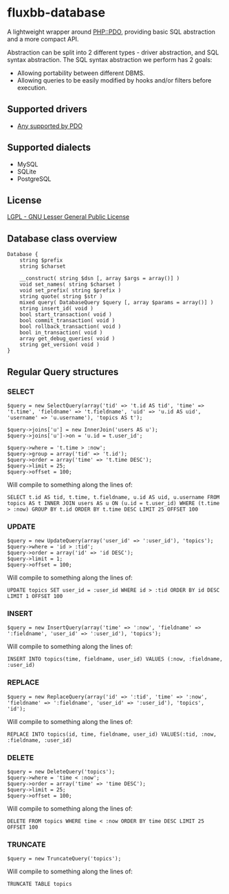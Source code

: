# fluxbb-database
A lightweight wrapper around [PHP::PDO](http://www.php.net/manual/en/book.pdo.php), providing basic SQL abstraction and a more compact API.

Abstraction can be split into 2 different types - driver abstraction, and SQL syntax abstraction. The SQL syntax abstraction we perform has 2 goals:
 * Allowing portability between different DBMS.
 * Allowing queries to be easily modified by hooks and/or filters before execution.

## Supported drivers
 * [Any supported by PDO](http://www.php.net/manual/en/pdo.drivers.php)

## Supported dialects
 * MySQL
 * SQLite
 * PostgreSQL

## License
[LGPL - GNU Lesser General Public License](http://www.gnu.org/licenses/lgpl.html)

## Database class overview

	Database {
		string $prefix
		string $charset

		__construct( string $dsn [, array $args = array()] )
		void set_names( string $charset )
		void set_prefix( string $prefix )
		string quote( string $str )
		mixed query( DatabaseQuery $query [, array $params = array()] )
		string insert_id( void )
		bool start_transaction( void )
		bool commit_transaction( void )
		bool rollback_transaction( void )
		bool in_transaction( void )
		array get_debug_queries( void )
		string get_version( void )
	}

## Regular Query structures

### SELECT

	$query = new SelectQuery(array('tid' => 't.id AS tid', 'time' => 't.time', 'fieldname' => 't.fieldname', 'uid' => 'u.id AS uid', 'username' => 'u.username'), 'topics AS t');
	
	$query->joins['u'] = new InnerJoin('users AS u');
	$query->joins['u']->on = 'u.id = t.user_id';
	
	$query->where = 't.time > :now';
	$query->group = array('tid' => 't.id');
	$query->order = array('time' => 't.time DESC');
	$query->limit = 25;
	$query->offset = 100;

Will compile to something along the lines of:

	SELECT t.id AS tid, t.time, t.fieldname, u.id AS uid, u.username FROM topics AS t INNER JOIN users AS u ON (u.id = t.user_id) WHERE (t.time > :now) GROUP BY t.id ORDER BY t.time DESC LIMIT 25 OFFSET 100

### UPDATE

	$query = new UpdateQuery(array('user_id' => ':user_id'), 'topics');
	$query->where = 'id > :tid';
	$query->order = array('id' => 'id DESC');
	$query->limit = 1;
	$query->offset = 100;

Will compile to something along the lines of:

	UPDATE topics SET user_id = :user_id WHERE id > :tid ORDER BY id DESC LIMIT 1 OFFSET 100

### INSERT

	$query = new InsertQuery(array('time' => ':now', 'fieldname' => ':fieldname', 'user_id' => ':user_id'), 'topics');

Will compile to something along the lines of:

	INSERT INTO topics(time, fieldname, user_id) VALUES (:now, :fieldname, :user_id)

### REPLACE

	$query = new ReplaceQuery(array('id' => ':tid', 'time' => ':now', 'fieldname' => ':fieldname', 'user_id' => ':user_id'), 'topics', 'id');

Will compile to something along the lines of:

	REPLACE INTO topics(id, time, fieldname, user_id) VALUES(:tid, :now, :fieldname, :user_id)

### DELETE

	$query = new DeleteQuery('topics');
	$query->where = 'time < :now';
	$query->order = array('time' => 'time DESC');
	$query->limit = 25;
	$query->offset = 100;

Will compile to something along the lines of:

	DELETE FROM topics WHERE time < :now ORDER BY time DESC LIMIT 25 OFFSET 100

### TRUNCATE

	$query = new TruncateQuery('topics');

Will compile to something along the lines of:

	TRUNCATE TABLE topics
